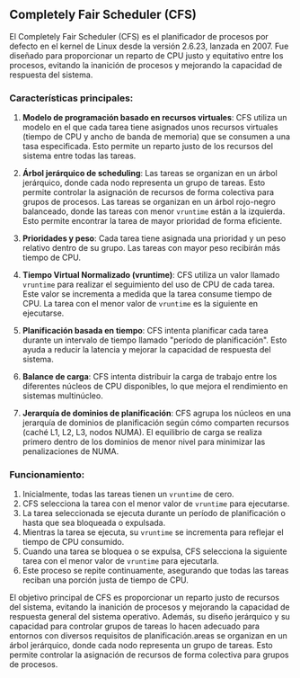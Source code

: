 ## Completely Fair Scheduler (CFS) 

El Completely Fair Scheduler (CFS) es el planificador de procesos por defecto en el kernel de Linux desde la versión 2.6.23, lanzada en 2007. Fue diseñado para proporcionar un reparto de CPU justo y equitativo entre los procesos, evitando la inanición de procesos y mejorando la capacidad de respuesta del sistema. 

### Características principales:

1. **Modelo de programación basado en recursos virtuales**: CFS utiliza un modelo en el que cada tarea tiene asignados unos recursos virtuales (tiempo de CPU y ancho de banda de memoria) que se consumen a una tasa especificada. Esto permite un reparto justo de los recursos del sistema entre todas las tareas.

2. **Árbol jerárquico de scheduling**: Las tareas se organizan en un árbol jerárquico, donde cada nodo representa un grupo de tareas. Esto permite controlar la asignación de recursos de forma colectiva para grupos de procesos. Las tareas se organizan en un árbol rojo-negro balanceado, donde las tareas con menor `vruntime` están a la izquierda. Esto permite encontrar la tarea de mayor prioridad de forma eficiente.

3. **Prioridades y peso**: Cada tarea tiene asignada una prioridad y un peso relativo dentro de su grupo. Las tareas con mayor peso recibirán más tiempo de CPU.

4. **Tiempo Virtual Normalizado (vruntime)**: CFS utiliza un valor llamado `vruntime` para realizar el seguimiento del uso de CPU de cada tarea. Este valor se incrementa a medida que la tarea consume tiempo de CPU. La tarea con el menor valor de `vruntime` es la siguiente en ejecutarse.

5. **Planificación basada en tiempo**: CFS intenta planificar cada tarea durante un intervalo de tiempo llamado "período de planificación". Esto ayuda a reducir la latencia y mejorar la capacidad de respuesta del sistema.

6. **Balance de carga**: CFS intenta distribuir la carga de trabajo entre los diferentes núcleos de CPU disponibles, lo que mejora el rendimiento en sistemas multinúcleo.

7. **Jerarquía de dominios de planificación**: CFS agrupa los núcleos en una jerarquía de dominios de planificación según cómo comparten recursos (caché L1, L2, L3, nodos NUMA). El equilibrio de carga se realiza primero dentro de los dominios de menor nivel para minimizar las penalizaciones de NUMA.

### Funcionamiento:

1. Inicialmente, todas las tareas tienen un `vruntime` de cero.
2. CFS selecciona la tarea con el menor valor de `vruntime` para ejecutarse.
3. La tarea seleccionada se ejecuta durante un período de planificación o hasta que sea bloqueada o expulsada.
4. Mientras la tarea se ejecuta, su `vruntime` se incrementa para reflejar el tiempo de CPU consumido.
5. Cuando una tarea se bloquea o se expulsa, CFS selecciona la siguiente tarea con el menor valor de `vruntime` para ejecutarla.
6. Este proceso se repite continuamente, asegurando que todas las tareas reciban una porción justa de tiempo de CPU.

El objetivo principal de CFS es proporcionar un reparto justo de recursos del sistema, evitando la inanición de procesos y mejorando la capacidad de respuesta general del sistema operativo. Además, su diseño jerárquico y su capacidad para controlar grupos de tareas lo hacen adecuado para entornos con diversos requisitos de planificación.areas se organizan en un árbol jerárquico, donde cada nodo representa un grupo de tareas. Esto permite controlar la asignación de recursos de forma colectiva para grupos de procesos.
